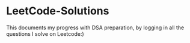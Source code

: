 # LeetCode-Solutions

This documents my progress with DSA preparation, by logging in all the questions I solve on Leetcode:)
